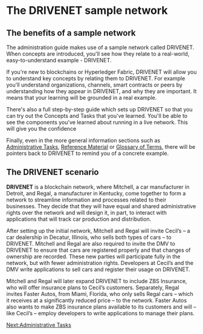 # The DRIVENET sample network

## The benefits of a sample network

The administration guide makes use of a sample network called DRIVENET.  When concepts are introduced, you'll see how they relate to a real-world, easy-to-understand example - DRIVENET.  

If you're new to blockchains or Hyperledger Fabric, DRIVENET will allow you to understand key concepts by relating them to DRIVENET. For example you'll understand organizations, channels, smart contracts or peers by understanding how they appear in DRIVENET, and why they are important. It means that your learning will be grounded in a real example.

There's also a full step-by-step guide which sets up DRIVENET so that you can try out the Concepts and Tasks that you've learned. You'll be able to see the components you've learned about running in a live network.  This will give you the confidence

Finally, even in the more general information sections such as [Administrative Tasks](./), [Reference Material](./) or [Glossary of Terms](./), there will be pointers back to DRIVENET to remind you of a concrete example.

## The DRIVENET scenario

**DRIVENET** is a blockchain network, where Mitchell, a car manufacturer in Detroit, and Regal, a manufacturer in Kentucky, come together to form a network to streamline information and processes related to their businesses. They decide that they will have equal and shared administrative rights over the network and will design it, in part, to interact with applications that will track car production and distribution.

After setting up the initial network, Mitchell and Regal will invite Cecil’s – a car dealership in Decatur, Illinois, who sells both types of cars – to DRIVENET. Mitchell and Regal are also required to invite the DMV to DRIVENET to ensure that cars are registered properly and that changes of ownership are recorded. These new parties will participate fully in the network, but with fewer administration rights. Developers at Cecil’s and the DMV write applications to sell cars and register their usage on DRIVENET.

Mitchell and Regal will later expand DRIVENET to include ZBS Insurance, who will offer insurance plans to Cecil’s customers. Separately, Regal invites Faster Autos, from Miami, Florida, who only sells Regal cars – which it receives at a significantly reduced price – to the network. Faster Autos also wants to make ZBS insurance plans available to its customers and will – like Cecil’s – employ developers to write applications to manage their plans.

[Next:Administrative Tasks](./AdministrativeTasks.md)
